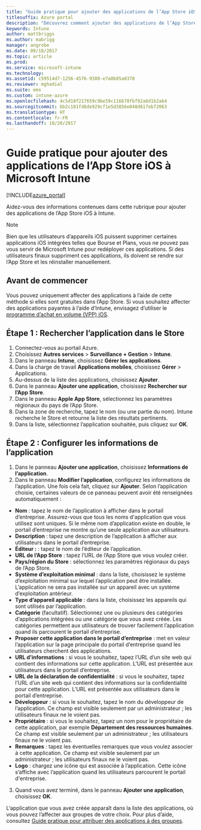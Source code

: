 ```yaml
---
title: "Guide pratique pour ajouter des applications de l’App Store iOS à Intune | Microsoft Docs"
titlesuffix: Azure portal
description: "Découvrez comment ajouter des applications de l’App Store iOS à Intune."
keywords: Intune
author: mattbriggs
ms.author: mabrigg
manager: angrobe
ms.date: 09/18/2017
ms.topic: article
ms.prod: 
ms.service: microsoft-intune
ms.technology: 
ms.assetid: c59514d7-1256-4576-9380-e7a0b85a0378
ms.reviewer: mghadial
ms.suite: ems
ms.custom: intune-azure
ms.openlocfilehash: 4c5d18f217659c9be59c116670fbf92a6d1b2ab4
ms.sourcegitcommit: bb2c181fd6de929cf1e5d3856e048d617eb72063
ms.translationtype: HT
ms.contentlocale: fr-FR
ms.lasthandoff: 10/20/2017
---
```

# <a name="how-to-add-ios-store-apps-to-microsoft-intune"></a>Guide pratique pour ajouter des applications de l’App Store iOS à Microsoft Intune

[!INCLUDE[azure_portal](./includes/azure_portal.md)]


Aidez-vous des informations contenues dans cette rubrique pour ajouter des applications de l’App Store iOS à Intune.

>[!NOTE]
>Bien que les utilisateurs d’appareils iOS puissent supprimer certaines applications iOS intégrées telles que Bourse et Plans, vous ne pouvez pas vous servir de Microsoft Intune pour redéployer ces applications. Si des utilisateurs finaux suppriment ces applications, ils doivent se rendre sur l’App Store et les réinstaller manuellement.

## <a name="before-you-start"></a>Avant de commencer

Vous pouvez uniquement affecter des applications à l’aide de cette méthode si elles sont gratuites dans l’App Store. Si vous souhaitez affecter des applications payantes à l’aide d’Intune, envisagez d’utiliser le [programme d’achat en volume (VPP) iOS](vpp-apps-ios.md).


## <a name="step-1---search-for-the-app-in-the-store"></a>Étape 1 : Rechercher l’application dans le Store

1. Connectez-vous au portail Azure.
2. Choisissez **Autres services** > **Surveillance + Gestion** > **Intune**.
3. Dans le panneau **Intune**, choisissez **Gérer les applications**.
4. Dans la charge de travail **Applications mobiles**, choisissez **Gérer** > Applications.
5. Au-dessus de la liste des applications, choisissez **Ajouter**.
6. Dans le panneau **Ajouter une application**, choisissez **Rechercher sur l’App Store**.
7. Dans le panneau **Apple App Store**, sélectionnez les paramètres régionaux du pays de l’App Store.
8. Dans la zone de recherche, tapez le nom (ou une partie du nom). Intune recherche le Store et retourne la liste des résultats pertinents.
9. Dans la liste, sélectionnez l’application souhaitée, puis cliquez sur **OK**.

## <a name="step-2---configure-app-information"></a>Étape 2 : Configurer les informations de l’application

1. Dans le panneau **Ajouter une application**, choisissez **Informations de l’application**.
2. Dans le panneau **Modifier l’application**, configurez les informations de l’application. Une fois cela fait, cliquez sur **Ajouter**. Selon l’application choisie, certaines valeurs de ce panneau peuvent avoir été renseignées automatiquement :
- **Nom** : tapez le nom de l’application à afficher dans le portail d’entreprise. Assurez-vous que tous les noms d'application que vous utilisez sont uniques. Si le même nom d’application existe en double, le portail d’entreprise ne montre qu’une seule application aux utilisateurs.
- **Description** : tapez une description de l’application à afficher aux utilisateurs dans le portail d’entreprise.
- **Éditeur :** : tapez le nom de l’éditeur de l’application.
- **URL de l’App Store** : tapez l’URL de l’App Store que vous voulez créer.
- **Pays/région du Store** : sélectionnez les paramètres régionaux du pays de l’App Store.
- **Système d’exploitation minimal** : dans la liste, choisissez le système d’exploitation minimal sur lequel l’application peut être installée. L’application ne sera pas installée sur un appareil avec un système d’exploitation antérieur.
- **Type d’appareil applicable** : dans la liste, choisissez les appareils qui sont utilisés par l’application.
- **Catégorie** (facultatif). Sélectionnez une ou plusieurs des catégories d’applications intégrées ou une catégorie que vous avez créée. Les catégories permettent aux utilisateurs de trouver facilement l’application quand ils parcourent le portail d’entreprise.
- **Proposer cette application dans le portail d’entreprise** : met en valeur l’application sur la page principale du portail d’entreprise quand les utilisateurs cherchent des applications.
- **URL d’informations** : si vous le souhaitez, tapez l’URL d’un site web qui contient des informations sur cette application. L’URL est présentée aux utilisateurs dans le portail d’entreprise.
- **URL de la déclaration de confidentialité** : si vous le souhaitez, tapez l’URL d’un site web qui contient des informations sur la confidentialité pour cette application. L’URL est présentée aux utilisateurs dans le portail d’entreprise.
- **Développeur** : si vous le souhaitez, tapez le nom du développeur de l’application. Ce champ est visible seulement par un administrateur ; les utilisateurs finaux ne le voient pas.
- **Propriétaire** : si vous le souhaitez, tapez un nom pour le propriétaire de cette application, par exemple **Département des ressources humaines**.  Ce champ est visible seulement par un administrateur ; les utilisateurs finaux ne le voient pas.
- **Remarques** : tapez les éventuelles remarques que vous voulez associer à cette application. Ce champ est visible seulement par un administrateur ; les utilisateurs finaux ne le voient pas.
- **Logo** : chargez une icône qui est associée à l’application. Cette icône s’affiche avec l’application quand les utilisateurs parcourent le portail d'entreprise.
3. Quand vous avez terminé, dans le panneau **Ajouter une application**, choisissez **OK**.

L’application que vous avez créée apparaît dans la liste des applications, où vous pouvez l’affecter aux groupes de votre choix. Pour plus d’aide, consultez [Guide pratique pour attribuer des applications à des groupes](apps-deploy.md).
